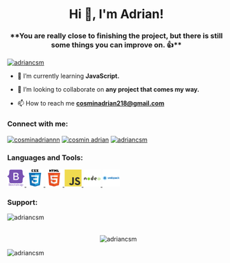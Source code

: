 
<h1 align="center">Hi 👋, I'm Adrian!</h1>
<h3 align="center">**You are really close to finishing the project, but there is still some things you can improve on. 👍**</h3>

<p align="left"> <a href="https://github.com/ryo-ma/github-profile-trophy"><img src="https://github-profile-trophy.vercel.app/?username=adriancsm" alt="adriancsm" /></a> </p>

- 🌱 I’m currently learning **JavaScript.**

- 👯 I’m looking to collaborate on **any project that comes my way.**

- 📫 How to reach me **cosminadrian218@gmail.com**

<h3 align="left">Connect with me:</h3>
<p align="left">
<a href="https://twitter.com/cosminadriannn" target="blank"><img align="center" src="https://raw.githubusercontent.com/rahuldkjain/github-profile-readme-generator/master/src/images/icons/Social/twitter.svg" alt="cosminadriannn" height="30" width="40" /></a>
<a href="https://fb.com/cosmin adrian" target="blank"><img align="center" src="https://raw.githubusercontent.com/rahuldkjain/github-profile-readme-generator/master/src/images/icons/Social/facebook.svg" alt="cosmin adrian" height="30" width="40" /></a>
<a href="https://instagram.com/adriancsm" target="blank"><img align="center" src="https://raw.githubusercontent.com/rahuldkjain/github-profile-readme-generator/master/src/images/icons/Social/instagram.svg" alt="adriancsm" height="30" width="40" /></a>
</p>

<h3 align="left">Languages and Tools:</h3>
<p align="left"> <a href="https://getbootstrap.com" target="_blank" rel="noreferrer"> <img src="https://raw.githubusercontent.com/devicons/devicon/master/icons/bootstrap/bootstrap-plain-wordmark.svg" alt="bootstrap" width="40" height="40"/> </a> <a href="https://www.w3schools.com/css/" target="_blank" rel="noreferrer"> <img src="https://raw.githubusercontent.com/devicons/devicon/master/icons/css3/css3-original-wordmark.svg" alt="css3" width="40" height="40"/> </a> <a href="https://www.w3.org/html/" target="_blank" rel="noreferrer"> <img src="https://raw.githubusercontent.com/devicons/devicon/master/icons/html5/html5-original-wordmark.svg" alt="html5" width="40" height="40"/> </a> <a href="https://developer.mozilla.org/en-US/docs/Web/JavaScript" target="_blank" rel="noreferrer"> <img src="https://raw.githubusercontent.com/devicons/devicon/master/icons/javascript/javascript-original.svg" alt="javascript" width="40" height="40"/> </a> <a href="https://nodejs.org" target="_blank" rel="noreferrer"> <img src="https://raw.githubusercontent.com/devicons/devicon/master/icons/nodejs/nodejs-original-wordmark.svg" alt="nodejs" width="40" height="40"/> </a> <a href="https://webpack.js.org" target="_blank" rel="noreferrer"> <img src="https://raw.githubusercontent.com/devicons/devicon/d00d0969292a6569d45b06d3f350f463a0107b0d/icons/webpack/webpack-original-wordmark.svg" alt="webpack" width="40" height="40"/> </a> </p>

<h3 align="left">Support:</h3>
<p><a href="https://ko-fi.com/adriancsm"> <img align="left" src="https://cdn.ko-fi.com/cdn/kofi3.png?v=3" height="50" width="210" alt="adriancsm" /></a></p><br><br>

<p>&nbsp;<img align="center" src="https://github-readme-stats.vercel.app/api?username=adriancsm&show_icons=true&locale=en" alt="adriancsm" /></p>

<p><img align="center" src="https://github-readme-streak-stats.herokuapp.com/?user=adriancsm&" alt="adriancsm" /></p>
